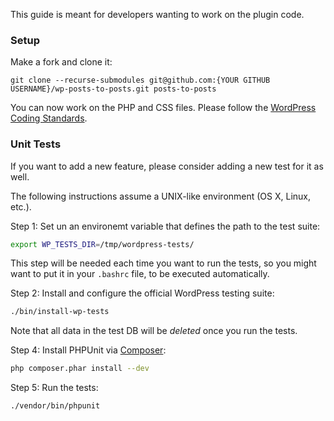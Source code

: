 This guide is meant for developers wanting to work on the plugin code.

### Setup

Make a fork and clone it:

```
git clone --recurse-submodules git@github.com:{YOUR GITHUB USERNAME}/wp-posts-to-posts.git posts-to-posts
```

You can now work on the PHP and CSS files. Please follow the [WordPress Coding Standards](http://make.wordpress.org/core/handbook/coding-standards/).

### Unit Tests

If you want to add a new feature, please consider adding a new test for it as well.

The following instructions assume a UNIX-like environment (OS X, Linux, etc.).

Step 1: Set un an environemt variable that defines the path to the test suite:

```bash
export WP_TESTS_DIR=/tmp/wordpress-tests/
```

This step will be needed each time you want to run the tests, so you might want to put it in your `.bashrc` file, to be executed automatically.

Step 2: Install and configure the official WordPress testing suite:

```bash
./bin/install-wp-tests
```

Note that all data in the test DB will be _deleted_ once you run the tests.

Step 4: Install PHPUnit via [Composer](https://getcomposer.org):

```bash
php composer.phar install --dev
```

Step 5: Run the tests:

```bash
./vendor/bin/phpunit
```
